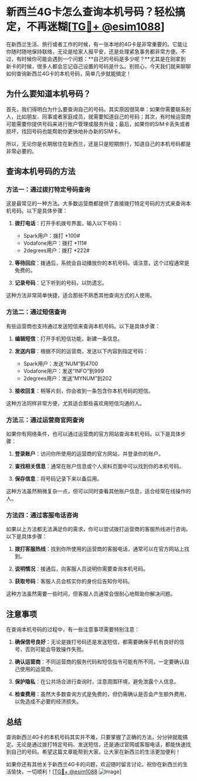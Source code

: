 # 新西兰4G卡怎么查询本机号码？轻松搞定，不再迷糊[[TG💪+ @esim1088](https://t.me/s/esim1088)]

在新西兰生活、旅行或者工作的时候，有一张本地的4G卡是非常重要的。它能让你随时随地保持联络，无论是给家人报平安，还是处理紧急事务都非常方便。不过，有时候你可能会遇到一个问题：**自己的号码是多少呢？**尤其是在刚拿到新卡的时候，很多人都会忘记自己设置的号码是什么。别担心，今天我们就来聊聊如何查询新西兰4G卡的本机号码，简单几步就能搞定！

## 为什么要知道本机号码？

首先，我们得明白为什么要查询自己的号码。其实原因很简单：如果你需要联系别人，比如朋友、同事或者家庭成员，就需要知道自己的号码；其次，有时候运营商可能需要你提供号码来进行账户管理或服务升级；最后，如果你的SIM卡丢失或者损坏，找回号码也能帮助你更快地补办新的SIM卡。

所以，无论你是长期居住在新西兰，还是只是短期旅行，知道自己的本机号码都是非常必要的。

## 查询本机号码的方法

### 方法一：通过拨打特定号码查询

这是最常见的一种方法。大多数运营商都提供了直接拨打特定号码的方式来查询本机号码。以下是具体步骤：

1. **拨打电话**：打开手机拨号界面，输入以下号码：
   - Spark用户：拨打 *100#
   - Vodafone用户：拨打 *111#
   - 2degrees用户：拨打 *222#

2. **等待回应**：拨通后，系统会自动播放你的本机号码。请注意，这个过程通常是免费的。

3. **记录号码**：记下听到的号码，以防遗忘。

这种方法非常简单快捷，适合那些不熟悉其他查询方式的人使用。

### 方法二：通过短信查询

有些运营商也支持通过发送短信来查询本机号码。以下是具体步骤：

1. **编辑短信**：打开手机短信功能，新建一条信息。
   
2. **发送内容**：根据不同的运营商，发送以下内容到指定号码：
   - Spark用户：发送“NUM”到4700
   - Vodafone用户：发送“INFO”到999
   - 2degrees用户：发送“MYNUM”到202

3. **接收回复**：稍等片刻，你会收到一条包含你本机号码的短信。

这种方法同样非常方便，尤其适合那些喜欢用短信沟通的人。

### 方法三：通过运营商官网查询

如果你有网络条件，也可以通过运营商的官方网站查询本机号码。以下是具体步骤：

1. **登录账户**：访问你所使用的运营商的官方网站，并登录你的账户。

2. **查找相关信息**：通常在账户信息或个人资料页面中可以找到你的本机号码。

3. **保存信息**：将号码记录下来以备后用。

这种方法虽然稍微复杂一点，但可以同时查看其他账户信息，适合经常在线操作的人。

### 方法四：通过客服电话咨询

如果以上方法都无法满足你的需求，你可以尝试拨打运营商的客服热线进行咨询。以下是具体步骤：

1. **拨打客服热线**：找到你所使用的运营商的客服电话，通常可以在官方网站上找到。

2. **说明情况**：接通后，向客服人员说明你需要查询本机号码。

3. **获取号码**：客服人员会核实你的身份后告知你号码。

这种方法虽然需要一些时间，但客服人员通常会很耐心地帮助你解决问题。

## 注意事项

在查询本机号码的过程中，有一些注意事项需要特别注意：

1. **确保信号良好**：无论是拨打号码还是发送短信，都需要确保手机有良好的信号，否则可能会导致操作失败。

2. **确认运营商**：不同运营商的服务代码和短信指令可能有所不同，一定要确认自己使用的运营商。

3. **保护隐私**：在公共场合进行查询时，注意周围环境，避免泄露个人信息。

4. **检查费用**：虽然大多数查询方式是免费的，但仍需确认是否会产生额外费用，以免造成不必要的经济损失。

## 总结

查询新西兰4G卡的本机号码其实并不难，只要掌握了正确的方法，分分钟就能搞定。无论是通过拨打特定号码、发送短信，还是通过官网或客服电话，都能快速找到自己的号码。希望这篇文章能帮到大家，让大家在新西兰的生活更加便利！

如果你还有其他关于新西兰4G卡的问题，欢迎随时留言讨论。祝你在新西兰的生活愉快，一切顺利！[[TG💪+ @esim1088](https://t.me/s/esim1088) ![Image](https://i.postimg.cc/4NQfJmqS/Snipaste-2025-05-13-00-14-12.png)]